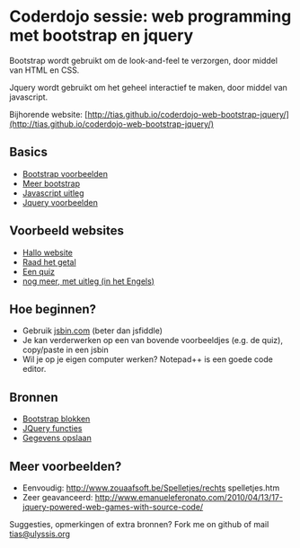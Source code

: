 Coderdojo sessie: web programming met bootstrap en jquery
=========================================================

Bootstrap wordt gebruikt om de look-and-feel te verzorgen, door middel van HTML en CSS.

Jquery wordt gebruikt om het geheel interactief te maken, door middel van javascript.

Bijhorende website: [http://tias.github.io/coderdojo-web-bootstrap-jquery/](http://tias.github.io/coderdojo-web-bootstrap-jquery/)

Basics
------
* [Bootstrap voorbeelden](http://getbootstrap.com/getting-started/#examples)
* [Meer bootstrap](http://startbootstrap.com/)
* [Javascript uitleg](http://learn.jquery.com/javascript-101/)
* [Jquery voorbeelden](http://www.w3schools.com/jquery/jquery_examples.asp)

Voorbeeld websites
------------------
* [Hallo website](1-hallo/index.html)
* [Raad het getal](2-raden/index.html)
* [Een quiz](3-quiz/index.html)
* [nog meer, met uitleg (in het Engels)](http://davidbau.com/javascript/learn/00-preface.html)


Hoe beginnen?
-------------
* Gebruik [jsbin.com](http://jsbin.com/?html,js,output) (beter dan jsfiddle)
* Je kan verderwerken op een van bovende voorbeeldjes (e.g. de quiz), copy/paste in een jsbin
* Wil je op je eigen computer werken? Notepad++ is een goede code editor.


Bronnen
-------
* [Bootstrap blokken](http://getbootstrap.com/components/)
* [JQuery functies](http://api.jquery.com/)
* [Gegevens opslaan](http://www.w3schools.com/html/html5_webstorage.asp)


Meer voorbeelden?
-----------------
* Eenvoudig: http://www.zouaafsoft.be/Spelletjes/rechts spelletjes.htm
* Zeer geavanceerd: http://www.emanueleferonato.com/2010/04/13/17-jquery-powered-web-games-with-source-code/


Suggesties, opmerkingen of extra bronnen? Fork me on github of mail tias@ulyssis.org
